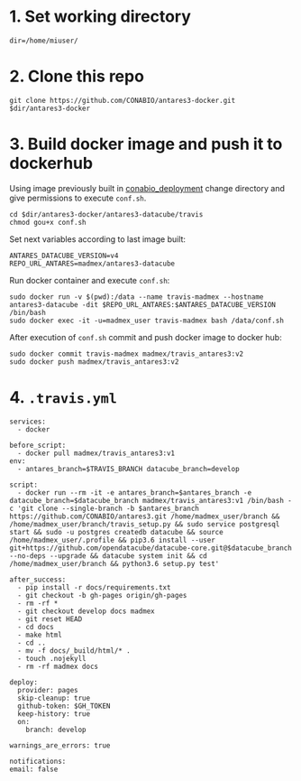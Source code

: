 # 1. Set working directory

```
dir=/home/miuser/
```
# 2. Clone this repo

```
git clone https://github.com/CONABIO/antares3-docker.git $dir/antares3-docker
````

# 3. Build docker image and push it to dockerhub


Using image previously built in [conabio_deployment](https://github.com/CONABIO/antares3-docker/tree/master/antares3-datacube/conabio_deployment#persist-docker-images) change directory and give permissions to execute `conf.sh`.

```
cd $dir/antares3-docker/antares3-datacube/travis
chmod gou+x conf.sh
```

Set next variables according to last image built:

```
ANTARES_DATACUBE_VERSION=v4
REPO_URL_ANTARES=madmex/antares3-datacube
```

Run docker container and execute `conf.sh`:

```
sudo docker run -v $(pwd):/data --name travis-madmex --hostname antares3-datacube -dit $REPO_URL_ANTARES:$ANTARES_DATACUBE_VERSION /bin/bash
sudo docker exec -it -u=madmex_user travis-madmex bash /data/conf.sh
```

After execution of `conf.sh` commit and push docker image to docker hub:

```
sudo docker commit travis-madmex madmex/travis_antares3:v2
sudo docker push madmex/travis_antares3:v2
```

# 4. `.travis.yml`

```
services:
  - docker

before_script:
  - docker pull madmex/travis_antares3:v1
env:
  - antares_branch=$TRAVIS_BRANCH datacube_branch=develop
  
script:
  - docker run --rm -it -e antares_branch=$antares_branch -e datacube_branch=$datacube_branch madmex/travis_antares3:v1 /bin/bash -c 'git clone --single-branch -b $antares_branch https://github.com/CONABIO/antares3.git /home/madmex_user/branch && /home/madmex_user/branch/travis_setup.py && sudo service postgresql start && sudo -u postgres createdb datacube && source /home/madmex_user/.profile && pip3.6 install --user git+https://github.com/opendatacube/datacube-core.git@$datacube_branch --no-deps --upgrade && datacube system init && cd /home/madmex_user/branch && python3.6 setup.py test' 

after_success:
  - pip install -r docs/requirements.txt 
  - git checkout -b gh-pages origin/gh-pages
  - rm -rf *
  - git checkout develop docs madmex
  - git reset HEAD
  - cd docs
  - make html
  - cd ..
  - mv -f docs/_build/html/* .
  - touch .nojekyll
  - rm -rf madmex docs

deploy:
  provider: pages
  skip-cleanup: true
  github-token: $GH_TOKEN
  keep-history: true
  on:
    branch: develop

warnings_are_errors: true

notifications:
email: false
```

